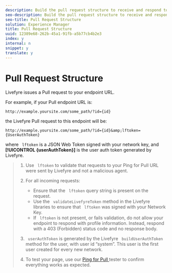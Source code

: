 ```yaml
---
description: Build the pull request structure to receive and respond to requests for access to your user identity system.
seo-description: Build the pull request structure to receive and respond to requests for access to your user identity system.
seo-title: Pull Request Structure
solution: Experience Manager
title: Pull Request Structure
uuid: 12389e68-262b-45a1-91fb-a5b77cb4b2e3
index: y
internal: n
snippet: y
translate: y
---
```


# Pull Request Structure

Livefyre issues a Pull request to your endpoint URL.

For example, if your Pull endpoint URL is:

```
http://example.yoursite.com/some_path/?id={id}
```
the Livefyre Pull request to this endpoint will be:

```
http://example.yoursite.com/some_path/?id={id}&amp;lftoken={UserAuthToken}
```
where ` lftoken` is a JSON Web Token signed with your network key, and **[!UICONTROL  {userAuthToken}]** is the user auth token generated by Livefyre.

>1. Use ` lftoken` to validate that requests to your Ping for Pull URL were sent by Livefyre and not a malicious agent.
>1. For all incoming requests:
>    
>    * Ensure that the ` lftoken` query string is present on the request.
>    * Use the ` validateLivefyreToken` method in the Livefyre libraries to ensure that ` lftoken` was signed with your Network Key.
>    * If ` lftoken` is not present, or fails validation, do not allow your endpoint to respond with profile information. Instead, respond with a 403 (Forbidden) status code and no response body.
>    
>1. ` userAuthToken` is generated by the Livefyre ` buildUserAuthToken` method for the user, with user id “system”. This user is the first user created for every new network.
>1. To test your page, use our [ Ping for Pull ](http://livefyre-p4p-wizard.herokuapp.com/home) tester to confirm everything works as expected.
